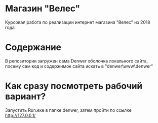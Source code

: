 # Магазин "Велес"
 Курсовая работа по реализации интернет магазина "Велес" из 2018 года
# Содержание
 В репозитории загружен сама Denwer оболочка локального сайта, посему сам код и содержимое сайта искать в "denwer\www\denwer\"
# Как сразу посмотреть рабочий вариант?
 Запустить Run.exe в папке denwer, затем пройти по ссылке http://127.0.0.1/

